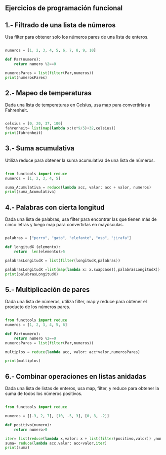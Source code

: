 ## Ejercicios de programación funcional

## 1.- Filtrado de una lista de números
Usa filter para obtener solo los números pares de una lista de enteros.

```python  

numeros = [1, 2, 3, 4, 5, 6, 7, 8, 9, 10]

def Par(numero):
    return numero %2==0

numerosPares = list(filter(Par,numeros))
print(numerosPares)

``` 

## 2.- Mapeo de temperaturas
Dada una lista de temperaturas en Celsius, usa map para convertirlas a Fahrenheit.

```python 

celsius = [0, 20, 37, 100]
fahrenheit= list(map(lambda x:(x*9/5)+32,celsius))
print(fahrenheit)

``` 

## 3.- Suma acumulativa
Utiliza reduce para obtener la suma acumulativa de una lista de números.

```python 

from functools import reduce
numeros = [1, 2, 3, 4, 5]

suma_Acumulativa = reduce(lambda acc, valor: acc + valor, numeros)
print(suma_Acumulativa)

```

## 4.- Palabras con cierta longitud
Dada una lista de palabras, usa filter para encontrar las que tienen más de cinco letras y luego map para convertirlas en mayúsculas.

```python 

palabras = ["perro", "gato", "elefante", "oso", "jirafa"]

def longitudX (elemento):
    return  len(elemento)>5

palabrasLongitudX = list(filter(longitudX,palabras))

palabrasLongitudX =list(map(lambda x: x.swapcase(),palabrasLongitudX))
print(palabrasLongitudX)

```

## 5.- Multiplicación de pares
Dada una lista de números, utiliza filter, map y reduce para obtener el producto de los números pares.

```python 

from functools import reduce
numeros = [1, 2, 3, 4, 5, 6]

def Par(numero):
    return numero %2==0
numerosPares = list(filter(Par,numeros))

multiplos = reduce(lambda acc, valor: acc*valor,numerosPares)

print(multiplos)

```

## 6.- Combinar operaciones en listas anidadas
Dada una lista de listas de enteros, usa map, filter, y reduce para obtener la suma de todos los números positivos.

```python 

from functools import reduce

numeros = [[-3, 2, 7], [10, -5, 3], [0, 8, -2]]

def positivo(numero):
    return numero>0

iter= list(reduce(lambda x,valor: x + list(filter(positivo,valor)) ,numeros, []))
suma= reduce(lambda acc,valor: acc+valor,iter)
print(suma)

```
